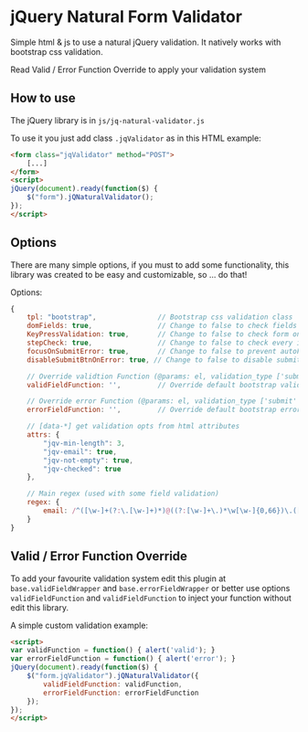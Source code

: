 # jQuery Natural Form Validator

Simple html & js to use a natural jQuery validation.
It natively works with bootstrap css validation.

Read Valid / Error Function Override to apply your validation system

## How to use

The jQuery library is in `js/jq-natural-validator.js`

To use it you just add class `.jqValidator` as in this HTML example:

```html
<form class="jqValidator" method="POST">
	[...]
</form>
<script>
jQuery(document).ready(function($) {
	$("form").jQNaturalValidator();
});
</script>
```

## Options

There are many simple options, if you must to add some functionality, this library was created to be easy and customizable, so ... do that!

Options:

```javascript
{
    tpl: "bootstrap", 				// Bootstrap css validation class
    domFields: true, 				// Change to false to check fields on evrey validation request
    KeyPressValidation: true,		// Change to false to check form only on submit
    stepCheck: true,                // Change to false to check every input on submit (not the first wrong)
    focusOnSubmitError: true,		// Change to false to prevent autoFocus on field validation error
    disableSubmitBtnOnError: true, // Change to false to disable submit button if form is inValid

    // Override validtion Function (@params: el, validation_type ['submit' | 'keyPress' | 'testSubmit'])
    validFieldFunction: '', 		// Override default bootstrap validField css with you Function

    // Override error Function (@params: el, validation_type ['submit' | 'keyPress' | 'testSubmit'])
	errorFieldFunction: '', 		// Override default bootstrap errorField css with you Function

    // [data-*] get validation opts from html attributes
	attrs: {
		"jqv-min-length": 3,
		"jqv-email": true,
		"jqv-not-empty": true,
		"jqv-checked": true
	},

	// Main regex (used with some field validation)
	regex: {
		email: /^([\w-]+(?:\.[\w-]+)*)@((?:[\w-]+\.)*\w[\w-]{0,66})\.([a-z]{2,6}(?:\.[a-z]{2})?)$/i
	}
}
```

##  Valid / Error Function Override

To add your favourite validation system edit this plugin at `base.validFieldWrapper` and `base.errorFieldWrapper`
or better use options `validFieldFunction` and `validFieldFunction` to inject your function without edit this library.

A simple custom validation example:

```html
<script>
var validFunction = function() { alert('valid'); }
var errorFieldFunction = function() { alert('error'); }
jQuery(document).ready(function($) {
	$("form.jqValidator").jQNaturalValidator({
		validFieldFunction: validFunction,
		errorFieldFunction: errorFieldFunction
	});
});
</script>
```